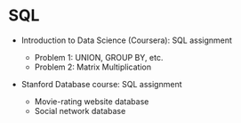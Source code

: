 # SQL

* Introduction to Data Science (Coursera): SQL assignment
  * Problem 1: UNION, GROUP BY, etc.
  * Problem 2: Matrix Multiplication

* Stanford Database course: SQL assignment
  * Movie-rating website database
  * Social network database
